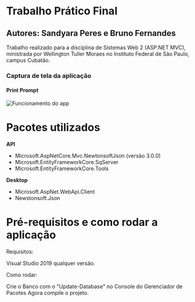 # Trabalho Prático Final
## Autores: Sandyara Peres e Bruno Fernandes
Trabalho realizado para a disciplina de Sistemas Web 2 (ASP.NET MVC), ministrada por Wellington Tuller Moraes no Instituto Federal de São Paulo, campus Cubatão.  

### Captura de tela da aplicação
#### Print Prompt
![Funcionamento do app](captura.gif)

# Pacotes utilizados

**API**
- Microsoft.AspNetCore.Mvc.NewtonsoftJson (versão 3.0.0)
- Microsoft.EntityFrameworkCore.SqServer
- Microsoft.EntityFrameworkCore.Tools

**Desktop**
- Microsoft.AspNet.WebApi.Client
- Newstonsoft.Json

# Pré-requisitos e como rodar a aplicação

Requisitos:

Visual Studio 2019 qualquer versão.

Como rodar:

Crie o Banco com o "Update-Database" no Console do Gerenciador de Pacotes
Agora compile o projeto.